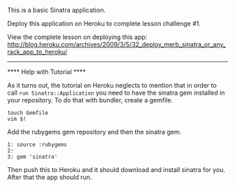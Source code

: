 This is a basic Sinatra application. 

Deploy this application on Heroku to complete 
lesson challenge #1. 

View the complete lesson on deploying this app: 
http://blog.heroku.com/archives/2009/3/5/32_deploy_merb_sinatra_or_any_rack_app_to_heroku/

-----------------------------

**** Help with Tutorial ****

As it turns out, the tutorial on Heroku neglects to mention 
that in order to call `run Sinatra::Application` you need 
to have the sinatra gem installed in your repository. To do 
that with bundler, create a gemfile.

    touch Gemfile
    vim $!

Add the rubygems gem repository and then the sinatra gem. 

    1: source :rubygems
    2:
    3: gem 'sinatra'   

Then push this to Heroku and it should download and install 
sinatra for you. After that the app should run. 

